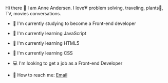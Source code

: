 Hi there 👋
I am Anne Andersen. I love💗 problem solving, traveling, plants🌿, TV, movies conversations.

- 🚀 I'm currently studying to become a Front-end developer
- 📇 I'm currently learning JavaScript
- 💾 I'm currently learning HTML5
- 🎀 I'm currently learning CSS
- 💻 I'm looking to get a job as a Front-end Developer

- 📧 How to reach me: [Email](mailto:anne_92@live.no?subject=OH%20Sheet%20inquiry)
